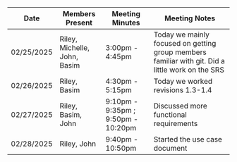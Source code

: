 | Date       | Members Present                | Meeting Minutes                     | Meeting Notes |
| ---------- | ------------------------------ | ----------------------------------- | ------------- |
| 02/25/2025 | Riley, Michelle, John, Basim   | 3:00pm - 4:45pm                     | Today we mainly focused on getting group members familiar with git. Did a little work on the SRS |
| 02/26/2025 | Riley, Basim                   | 4:30pm - 5:15pm                     | Today we worked revisions 1.3-1.4 |
| 02/27/2025 | Riley, Basim, John             | 9:10pm - 9:35pm ; 9:50pm - 10:20pm  | Discussed more functional requirements |
| 02/28/2025 | Riley, John                    | 9:40pm - 10:50pm                    | Started the use case document |
